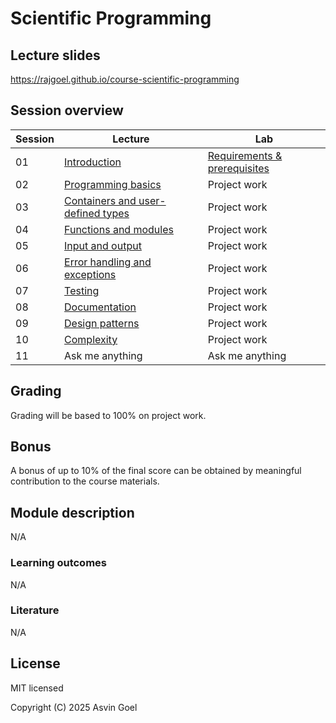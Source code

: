 # Scientific Programming

## Lecture slides

https://rajgoel.github.io/course-scientific-programming

## Session overview

| Session | Lecture                                                                                            | Lab             |
|---------|----------------------------------------------------------------------------------------------------|-----------------|
| 01      | [Introduction](https://rajgoel.github.io/course-scientific-programming/?topic=01-lecture)          | [Requirements & prerequisites](https://rajgoel.github.io/course-scientific-programming/?topic=01-lab)    |
| 02      | [Programming basics](https://rajgoel.github.io/course-scientific-programming/?topic=02-lecture)    | Project work    |
| 03      | [Containers and user-defined types](https://rajgoel.github.io/course-scientific-programming/?topic=03-lecture) | Project work    |
| 04      | [Functions and modules](https://rajgoel.github.io/course-scientific-programming/?topic=04-lecture) | Project work    |
| 05      | [Input and output](https://rajgoel.github.io/course-scientific-programming/?topic=05-lecture)      | Project work    |
| 06      | [Error handling and exceptions](https://rajgoel.github.io/course-scientific-programming/?topic=06-lecture) | Project work    |
| 07      | [Testing](https://rajgoel.github.io/course-scientific-programming/?topic=07-lecture)               | Project work    |
| 08      | [Documentation](https://rajgoel.github.io/course-scientific-programming/?topic=08-lecture)         | Project work    |
| 09      | [Design patterns](https://rajgoel.github.io/course-scientific-programming/?topic=09-lecture)       | Project work    |
| 10      | [Complexity](https://rajgoel.github.io/course-scientific-programming/?topic=10-lecture)            | Project work    |
| 11      | Ask me anything                                                                                    | Ask me anything |

## Grading

Grading will be based to 100% on project work.

## Bonus

A bonus of up to 10% of the final score can be obtained by meaningful contribution to the course materials. 

## Module description

N/A

### Learning outcomes

N/A

### Literature

N/A

## License

MIT licensed

Copyright (C) 2025 Asvin Goel
